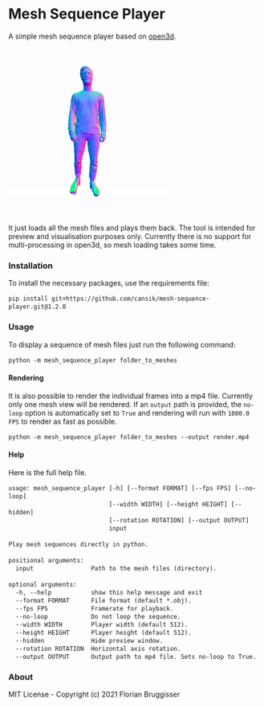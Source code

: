 # Mesh Sequence Player
A simple mesh sequence player based on [open3d](https://github.com/intel-isl/Open3D).

![person](readme/person_square.gif)

It just loads all the mesh files and plays them back. The tool is intended for preview and visualisation purposes only. Currently there is no support for multi-processing in open3d, so mesh loading takes some time.

### Installation
To install the necessary packages, use the requirements file:

```
pip install git+https://github.com/cansik/mesh-sequence-player.git@1.2.0
```

### Usage
To display a sequence of mesh files just run the following command:

```
python -m mesh_sequence_player folder_to_meshes
```

#### Rendering
It is also possible to render the individual frames into a mp4 file. Currently only one mesh view will be rendered. If an `output` path is provided, the `no-loop` option is automatically set to `True` and rendering will run with `1000.0 FPS` to render as fast as possible.

```
python -m mesh_sequence_player folder_to_meshes --output render.mp4
```

#### Help
Here is the full help file.

```
usage: mesh_sequence_player [-h] [--format FORMAT] [--fps FPS] [--no-loop]
                            [--width WIDTH] [--height HEIGHT] [--hidden]
                            [--rotation ROTATION] [--output OUTPUT]
                            input

Play mesh sequences directly in python.

positional arguments:
  input                Path to the mesh files (directory).

optional arguments:
  -h, --help           show this help message and exit
  --format FORMAT      File format (default *.obj).
  --fps FPS            Framerate for playback.
  --no-loop            Do not loop the sequence.
  --width WIDTH        Player width (default 512).
  --height HEIGHT      Player height (default 512).
  --hidden             Hide preview window.
  --rotation ROTATION  Horizontal axis rotation.
  --output OUTPUT      Output path to mp4 file. Sets no-loop to True.
```

### About
MIT License - Copyright (c) 2021 Florian Bruggisser

